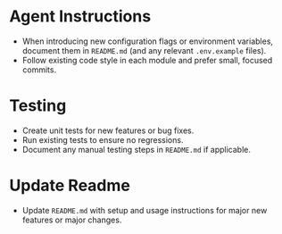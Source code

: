 # Agent Instructions

- When introducing new configuration flags or environment variables, document them in `README.md` (and any relevant `.env.example` files).
- Follow existing code style in each module and prefer small, focused commits.


# Testing

- Create unit tests for new features or bug fixes.
- Run existing tests to ensure no regressions.
- Document any manual testing steps in `README.md` if applicable.


# Update Readme
- Update `README.md` with setup and usage instructions for major new features or major changes.
